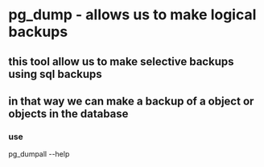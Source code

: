 # pg_dump - allows us to make logical backups
## this tool allow us to make selective backups using sql backups
## in that way we can make a backup of a object or objects in the database

### use
pg_dumpall --help
